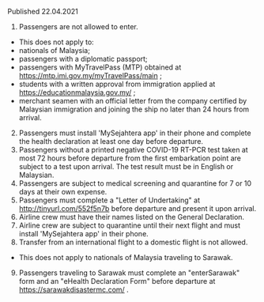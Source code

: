 Published 22.04.2021
1. Passengers are not allowed to enter.
- This does not apply to:
- nationals of Malaysia;
- passengers with a diplomatic passport;
- passengers with MyTravelPass (MTP) obtained at <a href="https://mtp.imi.gov.my/myTravelPass/main">https://mtp.imi.gov.my/myTravelPass/main</a> ;
- students with a written approval from immigration applied at <a href="https://educationmalaysia.gov.my/">https://educationmalaysia.gov.my/</a> ;
- merchant seamen with an official letter from the company certified by Malaysian immigration and joining the ship no later than 24 hours from arrival.
2. Passengers must install 'MySejahtera app' in their phone and complete the health declaration at least one day before departure.
3. Passengers without a printed negative COVID-19 RT-PCR test taken at most 72 hours before departure from the first embarkation point are subject to a test upon arrival. The test result must be in English or Malaysian.
4. Passengers are subject to medical screening and quarantine for 7 or 10 days at their own expense.
5. Passengers must complete a "Letter of Undertaking" at <a href="http://tinyurl.com/552f5n7b">http://tinyurl.com/552f5n7b</a> before departure and present it upon arrival.
6. Airline crew must have their names listed on the General Declaration.
7. Airline crew are subject to quarantine until their next flight and must install 'MySejahtera app' in their phone.
8. Transfer from an international flight to a domestic flight is not allowed.
- This does not apply to nationals of Malaysia traveling to Sarawak.
9. Passengers traveling to Sarawak must complete an "enterSarawak" form and an "eHealth Declaration Form" before departure at <a href="https://sarawakdisastermc.com/">https://sarawakdisastermc.com/</a> .

